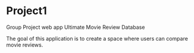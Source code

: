 # Project1
Group Project web app
Ultimate Movie Review Database

The goal of this application is to create a space where users can compare movie reviews.

